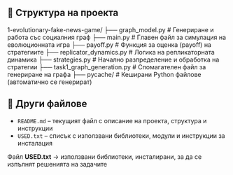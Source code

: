 ## 📁 Структура на проекта
1-evolutionary-fake-news-game/
├── graph_model.py # Генериране и работа със социалния граф
├── main.py # Главен файл за симулация на еволюционната игра
├── payoff.py # Функция за оценка (payoff) на стратегиите
├── replicator_dynamics.py # Логика на репликаторната динамика
├── strategies.py # Начално разпределение и обработка на стратегии
├── task1_graph_generation.py # Спомагателен файл за генериране на графа
├── pycache/ # Кеширани Python файлове (автоматично се генерират)


## 📄 Други файлове

- `README.md` – текущият файл с описание на проекта, структура и инструкции
- `USED.txt` – списък с използвани библиотеки, модули и инструкции за инсталация



Файл **USED.txt** -> използвани библиотеки, инсталирани, за да се изпълнят решенията на задачите

